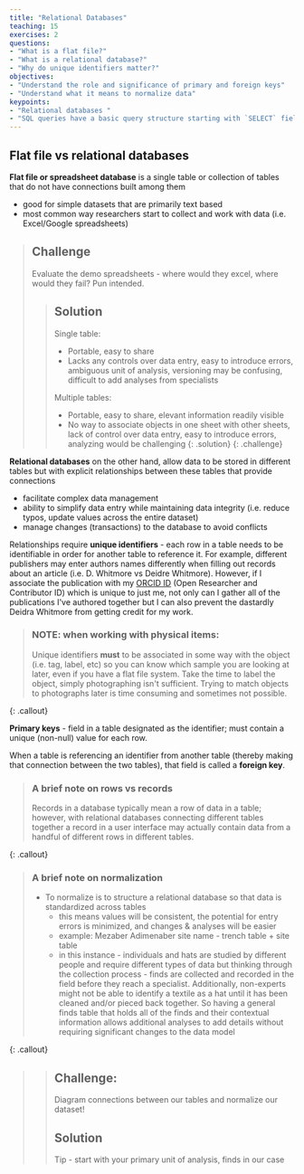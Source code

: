 ```yaml
---
title: "Relational Databases"
teaching: 15
exercises: 2
questions:
- "What is a flat file?"
- "What is a relational database?"
- "Why do unique identifiers matter?"
objectives:
- "Understand the role and significance of primary and foreign keys"
- "Understand what it means to normalize data"
keypoints:
- "Relational databases "
- "SQL queries have a basic query structure starting with `SELECT` field FROM table with additional keywords and criteria that can be used." 
---
```


## Flat file vs relational databases

**Flat file or spreadsheet database** is a single table or collection of tables that do not have connections built among them
* good for simple datasets that are primarily text based
* most common way researchers start to collect and work with data (i.e. Excel/Google spreadsheets)

> ## Challenge
> Evaluate the demo spreadsheets - where would they excel, where would they fail? Pun intended.
>
> > ## Solution
> > Single table:
> > * Portable, easy to share
> > * Lacks any controls over data entry, easy to introduce errors, ambiguous unit of analysis, versioning may be confusing, difficult to add analyses from specialists
> > 
> > Multiple tables:
> > * Portable, easy to share, elevant information readily visible
> > * No way to associate objects in one sheet with other sheets, lack of control over data entry, easy to introduce errors, analyzing would be challenging
> {: .solution}
{: .challenge}


**Relational databases** on the other hand, allow data to be stored in different tables but with explicit relationships between these tables that provide connections
* facilitate complex data management
* ability to simplify data entry while maintaining data integrity (i.e. reduce typos, update values across the entire dataset)
* manage changes (transactions) to the database to avoid conflicts

Relationships require **unique identifiers** - each row in a table needs to be identifiable in order for another table to reference it. For example, different publishers may enter authors names differently when filling out records about an article (i.e. D. Whitmore vs Deidre Whitmore). However, if I associate the publication with my [ORCID ID](https://orcid.org/) (Open Researcher and Contributor ID) which is unique to just me, not only can I gather all of the publications I've authored together but I can also prevent the dastardly Deidra Whitmore from getting credit for my work.

> ### NOTE: when working with physical items:
> Unique identifiers **must** to be associated in some way with the object (i.e. tag, label, etc) so you can know which sample you are looking at later, even if you have a flat file system. Take the time to label the object, simply photographing isn't sufficient. Trying to match objects to photographs later is time consuming and sometimes not possible.
>
{: .callout}

**Primary keys** - field in a table designated as the identifier; must contain a unique (non-null) value for each row. 

When a table is referencing an identifier from another table (thereby making that connection between the two tables), that field is called a **foreign key**.

> ### A brief note on rows vs records
> Records in a database typically mean a row of data in a table; however, with relational databases connecting different tables together a record in a user interface may actually contain data from a handful of different rows in different tables. 
> 
{: .callout}

> ### A brief note on normalization
> * To normalize is to structure a relational database so that data is standardized across tables
>     * this means values will be consistent, the potential for entry errors is minimized, and changes & analyses will be easier
>     * example: Mezaber Adimenaber site name - trench table + site table
>     * in this instance - individuals and hats are studied by different people and require different types of data but thinking through the collection process - finds are collected and recorded in the field before they reach a specialist. Additionally, non-experts might not be able to identify a textile as a hat until it has been cleaned and/or pieced back together. So having a general finds table that holds all of the finds and their contextual information allows additional analyses to add details without requiring significant changes to the data model
> 
{: .callout}

> > ## Challenge: 
> > Diagram connections between our tables and normalize our dataset!
> > ## Solution
> > Tip - start with your primary unit of analysis, finds in our case

